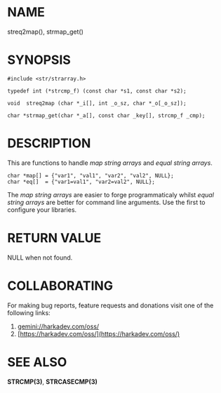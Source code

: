 # NAME

streq2map(), strmap_get()

# SYNOPSIS

    #include <str/strarray.h>
    
    typedef int (*strcmp_f) (const char *s1, const char *s2);
    
    void  streq2map (char *_i[], int _o_sz, char *_o[_o_sz]);
    
    char *strmap_get(char *_a[], const char _key[], strcmp_f _cmp);

# DESCRIPTION

This are functions to handle *map string arrays* and *equal string arrays*.

    char *map[] = {"var1", "val1", "var2", "val2", NULL};
    char *eq[]  = {"var1=val1", "var2=val2", NULL};

The *map string arrays* are easier to forge programmaticaly whilst *equal
string arrays* are better for command line arguments. Use the first to
configure your libraries.

# RETURN VALUE

NULL when not found.

# COLLABORATING

For making bug reports, feature requests and donations visit
one of the following links:

1. [gemini://harkadev.com/oss/](gemini://harkadev.com/oss/)
2. [https://harkadev.com/oss/](https://harkadev.com/oss/)

# SEE ALSO

**STRCMP(3)**, **STRCASECMP(3)**
